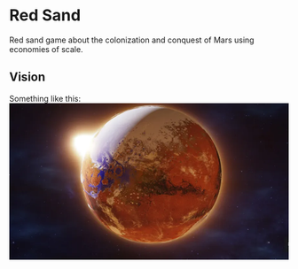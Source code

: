 # Red Sand
Red sand game about the colonization and conquest of Mars using economies of scale.

## Vision
Something like this:
![Vision](vision_sample.png)
